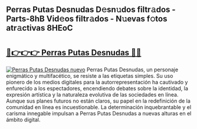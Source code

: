 ## Perras Putas Desnudas D𝚎sn𝚞dos filtr𝚊dos - Parts-8hB Vid𝚎os filtr𝚊dos - N𝚞evas f𝚘tos atr𝚊ctivas 8HEoC

# <h2><a href="http://mbcnbg.tromn.icu/?c=Perras+Putas+Desnudas">🔗👉👉👉 Perras Putas Desnudas 🔗🔗</a></h2>

[![Perras Putas Desnudas nuevo](https://i.imgur.com/pEAQMta.gif)](http://mbcnbg.tromn.icu/?c=Perras+Putas+Desnudas)
Perras Putas Desnudas, un personaje enigmático y multifacético, se resiste a las etiquetas simples. Su uso pionero de los medios digitales para la autorrepresentación ha cautivado y enfurecido a los espectadores, encendiendo debates sobre la identidad, la expresión artística y la naturaleza evolutiva de las sociedades en línea. Aunque sus planes futuros no están claros, su papel en la redefinición de la comunidad en línea es incuestionable. La determinación inquebrantable y el carisma innegable impulsan a Perras Putas Desnudas a nuevas alturas en el ámbito digital.
